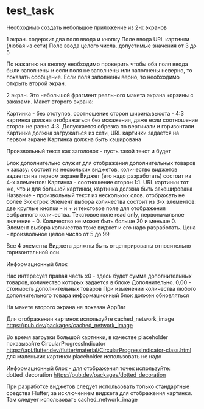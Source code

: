 # test_task

Необходимо создать небольшое приложение из 2-х экранов

1 экран. 
содержит два поля ввода и кнопку
Поле ввода URL картинки (любая из сети)
Поле ввода целого числа. допустимые значения от 3 до 5

По нажатию на кнопку необходимо проверить чтобы оба поля ввода были заполнены
и если поля не заполнены или заполнены неверно, то показать сообщение.
Если поля заполнены верно, то необходимо открыть второй экран.

2 экран. Это небольшой фрагмент реального макета экрана корзины с заказами.
Макет второго экрана:

Картинка - без отступов, соотношение сторон ширина:высота - 4:3
картинка должна отображаться без искажения, даже если соотношение сторон
не равно 4:3. Допускается обрезка по вертикали и горизонтали 
Картинка должна загружаться из сети, URL картинки задается на первом экране
Картинка должна быть кэширована

Произвольный текст как заголовок - пусть такой текст и будет

Блок дополнительно служит для отображения дополнительных товаров к заказу:
состоит из нескольких виджетов, количество виджетов задается на первом экране
Виджет (его надо разработать) состоит из 4-х элементов:
Картинка - соотношение сторон 1:1. URL картинки тот же, что и для большой картинки, картинка должна быть закеширована
Название - произвольный текст из нескольких слов. отображать не более 3-х строк
Элемент выбора количества состоит из 3-х элементов: две круглые кнопки - и + и текстовое поле для отображения выбранного количества. Текстовое поле read only, первоначальное значение - 0. Количество не может быть больше 20 и меньше 0. Элемент выбора количества тоже виджет и его надо разработать. 
Цена - произвольное целое число от 5 до 99

Все 4 элемента Виджета должны быть отцентрированы относительно горизонтальной оси.

Информационный блок

Нас интересует правая часть
x0 - здесь будет сумма дополнительных товаров, количество которых задается в блоке Дополнительно.
0,00 - стоимость дополнительных товаров 
При изменении количества любого дополнительного товара информационный блок должен обновляться

На макете второго экрана не показан AppBar

Для отображения картинок используйте 
cached_network_image
https://pub.dev/packages/cached_network_image

Во время загрузки большой картинки, в качестве placeholder показывайте 
CircularProgressIndicator
https://api.flutter.dev/flutter/material/CircularProgressIndicator-class.html
для маленьких картинок placeholder использовать не надо

Информационный блок - для отображения точек используйте:
dotted_decoration
https://pub.dev/packages/dotted_decoration

При разработке виджетов следует использовать только стандартные средства Flutter, за исключением виджета для отображения картинки. Там следует использовать cached_network_image